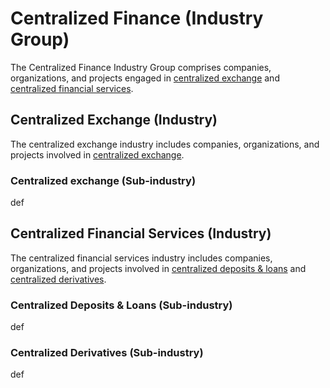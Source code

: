 # Centralized Finance (Industry Group)

The Centralized Finance Industry Group comprises companies, organizations, and projects engaged in [centralized exchange](./#centralized-exchange-industry) and [centralized financial services](./#centralized-financial-services-industry).



## Centralized Exchange (Industry)

The centralized exchange industry includes companies, organizations, and projects involved in [centralized exchange](./#centralized-exchange-sub-industry).

### Centralized exchange (Sub-industry)

def



## Centralized Financial Services (Industry)

The centralized financial services industry includes companies, organizations, and projects involved in [centralized deposits & loans](./#centralized-deposits-and-loans-sub-industry) and [centralized derivatives](./#centralized-derivatives-sub-industry).

### Centralized Deposits & Loans (Sub-industry)

def

### Centralized Derivatives (Sub-industry)

def
